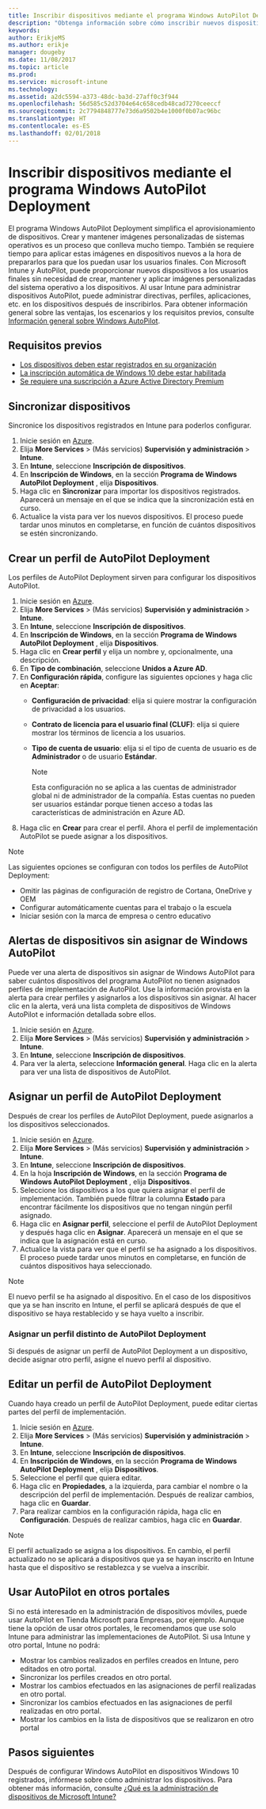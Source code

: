 ```yaml
---
title: Inscribir dispositivos mediante el programa Windows AutoPilot Deployment
description: "Obtenga información sobre cómo inscribir nuevos dispositivos Windows 10 mediante el programa Windows AutoPilot Deployment."
keywords: 
author: ErikjeMS
ms.author: erikje
manager: dougeby
ms.date: 11/08/2017
ms.topic: article
ms.prod: 
ms.service: microsoft-intune
ms.technology: 
ms.assetid: a2dc5594-a373-48dc-ba3d-27aff0c3f944
ms.openlocfilehash: 56d585c52d3704e64c658cedb48cad7270ceeccf
ms.sourcegitcommit: 2c7794848777e73d6a9502b4e1000f0b07ac96bc
ms.translationtype: HT
ms.contentlocale: es-ES
ms.lasthandoff: 02/01/2018
---
```

# <a name="enroll-windows-devices-using-windows-autopilot-deployment-program"></a>Inscribir dispositivos mediante el programa Windows AutoPilot Deployment
El programa Windows AutoPilot Deployment simplifica el aprovisionamiento de dispositivos. Crear y mantener imágenes personalizadas de sistemas operativos es un proceso que conlleva mucho tiempo. También se requiere tiempo para aplicar estas imágenes en dispositivos nuevos a la hora de prepararlos para que los puedan usar los usuarios finales. Con Microsoft Intune y AutoPilot, puede proporcionar nuevos dispositivos a los usuarios finales sin necesidad de crear, mantener y aplicar imágenes personalizadas del sistema operativo a los dispositivos. Al usar Intune para administrar dispositivos AutoPilot, puede administrar directivas, perfiles, aplicaciones, etc. en los dispositivos después de inscribirlos. Para obtener información general sobre las ventajas, los escenarios y los requisitos previos, consulte [Información general sobre Windows AutoPilot](https://docs.microsoft.com/windows/deployment/windows-10-auto-pilot).

## <a name="prerequisites"></a>Requisitos previos
- [Los dispositivos deben estar registrados en su organización](https://docs.microsoft.com/windows/deployment/windows-autopilot/windows-10-autopilot#device-registration-and-oobe-customization)
- [La inscripción automática de Windows 10 debe estar habilitada](https://docs.microsoft.com/intune-classic/deploy-use/set-up-windows-device-management-with-microsoft-intune#enable-windows-10-automatic-enrollment)
- [Se requiere una suscripción a Azure Active Directory Premium](https://docs.microsoft.com/azure/active-directory/active-directory-get-started-premium) <!--&#40;[trial subscription](http://go.microsoft.com/fwlink/?LinkID=816845)&#41;-->

## <a name="synchronize-devices"></a>Sincronizar dispositivos
Sincronice los dispositivos registrados en Intune para poderlos configurar.

1. Inicie sesión en [Azure](https://portal.azure.com/).
2. Elija **More Services** >  (Más servicios) **Supervisión y administración** > **Intune**.
3. En **Intune**, seleccione **Inscripción de dispositivos**.
4. En **Inscripción de Windows**, en la sección **Programa de Windows AutoPilot Deployment** , elija **Dispositivos**.
5. Haga clic en **Sincronizar** para importar los dispositivos registrados. Aparecerá un mensaje en el que se indica que la sincronización está en curso.
6. Actualice la vista para ver los nuevos dispositivos. El proceso puede tardar unos minutos en completarse, en función de cuántos dispositivos se estén sincronizando.  

## <a name="create-an-autopilot-deployment-profile"></a>Crear un perfil de AutoPilot Deployment
Los perfiles de AutoPilot Deployment sirven para configurar los dispositivos AutoPilot.
1. Inicie sesión en [Azure](https://portal.azure.com/). 
2. Elija **More Services** >  (Más servicios) **Supervisión y administración** > **Intune**.
3. En **Intune**, seleccione **Inscripción de dispositivos**.
4. En **Inscripción de Windows**, en la sección **Programa de Windows AutoPilot Deployment** , elija **Dispositivos**.
5. Haga clic en **Crear perfil** y elija un nombre y, opcionalmente, una descripción. 
6. En **Tipo de combinación**, seleccione **Unidos a Azure AD**.
7. En **Configuración rápida**, configure las siguientes opciones y haga clic en **Aceptar**: 
   - **Configuración de privacidad**: elija si quiere mostrar la configuración de privacidad a los usuarios. 
   - **Contrato de licencia para el usuario final (CLUF)**: elija si quiere mostrar los términos de licencia a los usuarios.
   - **Tipo de cuenta de usuario**: elija si el tipo de cuenta de usuario es de **Administrador** o de usuario **Estándar**.

     > [!Note]    
     > Esta configuración no se aplica a las cuentas de administrador global ni de administrador de la compañía. Estas cuentas no pueden ser usuarios estándar porque tienen acceso a todas las características de administración en Azure AD.
8. Haga clic en **Crear** para crear el perfil. Ahora el perfil de implementación AutoPilot se puede asignar a los dispositivos.
     
> [!Note]    
> Las siguientes opciones se configuran con todos los perfiles de AutoPilot Deployment:
> - Omitir las páginas de configuración de registro de Cortana, OneDrive y OEM
> - Configurar automáticamente cuentas para el trabajo o la escuela
> - Iniciar sesión con la marca de empresa o centro educativo    

## <a name="alerts-for-windows-autopilot-unassigned-devices-----163236---"></a>Alertas de dispositivos sin asignar de Windows AutoPilot <!-- 163236 -->
Puede ver una alerta de dispositivos sin asignar de Windows AutoPilot para saber cuántos dispositivos del programa AutoPilot no tienen asignados perfiles de implementación de AutoPilot. Use la información provista en la alerta para crear perfiles y asignarlos a los dispositivos sin asignar. Al hacer clic en la alerta, verá una lista completa de dispositivos de Windows AutoPilot e información detallada sobre ellos. 
1. Inicie sesión en [Azure](https://portal.azure.com/). 
2. Elija **More Services** >  (Más servicios) **Supervisión y administración** > **Intune**.
3. En **Intune**, seleccione **Inscripción de dispositivos**.
4. Para ver la alerta, seleccione **Información general**. Haga clic en la alerta para ver una lista de dispositivos de AutoPilot.  

## <a name="assign-an-autopilot-deployment-profile"></a>Asignar un perfil de AutoPilot Deployment
Después de crear los perfiles de AutoPilot Deployment, puede asignarlos a los dispositivos seleccionados.

1. Inicie sesión en [Azure](https://portal.azure.com/). 
2. Elija **More Services** >  (Más servicios) **Supervisión y administración** > **Intune**.
3. En **Intune**, seleccione **Inscripción de dispositivos**.
4. En la hoja **Inscripción de Windows**, en la sección **Programa de Windows AutoPilot Deployment** , elija **Dispositivos**.
5. Seleccione los dispositivos a los que quiera asignar el perfil de implementación. También puede filtrar la columna **Estado** para encontrar fácilmente los dispositivos que no tengan ningún perfil asignado. 
6. Haga clic en **Asignar perfil**, seleccione el perfil de AutoPilot Deployment y después haga clic en **Asignar**. Aparecerá un mensaje en el que se indica que la asignación está en curso.
7. Actualice la vista para ver que el perfil se ha asignado a los dispositivos. El proceso puede tardar unos minutos en completarse, en función de cuántos dispositivos haya seleccionado. 

> [!Note]
> El nuevo perfil se ha asignado al dispositivo. En el caso de los dispositivos que ya se han inscrito en Intune, el perfil se aplicará después de que el dispositivo se haya restablecido y se haya vuelto a inscribir.

### <a name="assign-a-different-autopilot-deployment-profile"></a>Asignar un perfil distinto de AutoPilot Deployment
Si después de asignar un perfil de AutoPilot Deployment a un dispositivo, decide asignar otro perfil, asigne el nuevo perfil al dispositivo.  

## <a name="edit-an-autopilot-deployment-profile"></a>Editar un perfil de AutoPilot Deployment 
Cuando haya creado un perfil de AutoPilot Deployment, puede editar ciertas partes del perfil de implementación.   
1. Inicie sesión en [Azure](https://portal.azure.com/). 
2. Elija **More Services** >  (Más servicios) **Supervisión y administración** > **Intune**.
3. En **Intune**, seleccione **Inscripción de dispositivos**.
4. En **Inscripción de Windows**, en la sección **Programa de Windows AutoPilot Deployment** , elija **Dispositivos**. 
5. Seleccione el perfil que quiera editar. 
6. Haga clic en **Propiedades**, a la izquierda, para cambiar el nombre o la descripción del perfil de implementación. Después de realizar cambios, haga clic en **Guardar**. 
7. Para realizar cambios en la configuración rápida, haga clic en **Configuración**. Después de realizar cambios, haga clic en **Guardar**. 

> [!NOTE]
> El perfil actualizado se asigna a los dispositivos. En cambio, el perfil actualizado no se aplicará a dispositivos que ya se hayan inscrito en Intune hasta que el dispositivo se restablezca y se vuelva a inscribir. 

## <a name="using-autopilot-in-other-portals"></a>Usar AutoPilot en otros portales
Si no está interesado en la administración de dispositivos móviles, puede usar AutoPilot en Tienda Microsoft para Empresas, por ejemplo. Aunque tiene la opción de usar otros portales, le recomendamos que use solo Intune para administrar las implementaciones de AutoPilot. Si usa Intune y otro portal, Intune no podrá:
- Mostrar los cambios realizados en perfiles creados en Intune, pero editados en otro portal.
- Sincronizar los perfiles creados en otro portal.
- Mostrar los cambios efectuados en las asignaciones de perfil realizadas en otro portal.
- Sincronizar los cambios efectuados en las asignaciones de perfil realizadas en otro portal.
- Mostrar los cambios en la lista de dispositivos que se realizaron en otro portal

## <a name="next-steps"></a>Pasos siguientes
Después de configurar Windows AutoPilot en dispositivos Windows 10 registrados, infórmese sobre cómo administrar los dispositivos. Para obtener más información, consulte [¿Qué es la administración de dispositivos de Microsoft Intune?](https://docs.microsoft.com/intune/device-management)